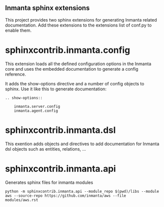 Inmanta sphinx extensions
-------------------------

This project provides two sphinx extensions for generating Inmanta related documentation. Add these
extensions to the extensions list of conf.py to enable them.

sphinxcontrib.inmanta.config
============================

This extension loads all the defined configuration options in the Inmanta core and uses
the embedded documentation to generate a config reference.

It adds the show-options directive and a number of config objects to sphinx. Use it like this to
generate documentation:

```
.. show-options::

	inmanta.server.config
	inmanta.agent.config
```

sphinxcontrib.inmanta.dsl
=========================

This exention adds objects and directives to add documentation for Inmanta dsl objects such as
entities, relations, ...


sphinxcontrib.inmanta.api
=========================

Generates sphinx files for inmanta modules

```
python -m sphinxcontrib.inmanta.api --module_repo $(pwd)/libs --module aws --source-repo https://github.com/inmanta/aws --file modules/aws.rst
```